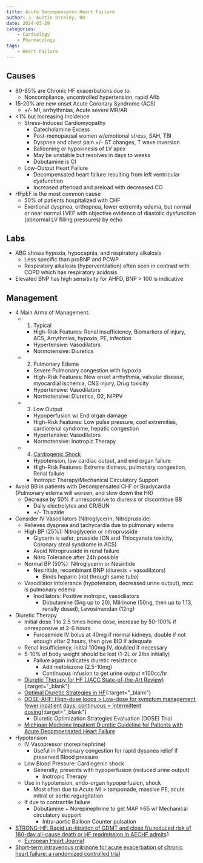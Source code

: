 ```yaml
---
title: Acute Decompensated Heart Failure
author: J. Austin Straley, DO
date: 2024-03-29
categories:
    - Cardiology
    - Pharmacology
tags:
    - Heart Failure
---
```


## Causes

- 80-85% are Chronic HF exacerbations due to:
    - Noncompliance, uncontrolled hypertension, rapid Afib
- 15-20% are new onset Acute Coronary Syndrome (ACS)
    - +/- MI, arrhythmias, Acute severe MR/AR
- <1% but Increasing Incidence
    - Stress-Induced Cardiomyopathy
        - Catecholamine Excess
        - Post-menopausal women w/emotional stress, SAH, TBI
        - Dyspnea and chest pain +/- ST changes, T wave inversion
        - Ballooning or hypokinesis of LV apex
        - May be unstable but resolves in days to weeks
        - Dobutamine is CI
    - Low-Output Heart Failure
        - Decompensated heart failure resulting from left ventricular dysfunction
        - Increased afterload and preload with decreased CO
- HFpEF is the most common cause
    - 50% of patients hospitalized with CHF
    - Exertional dyspnea, orthopnea, lower extremity edema, but normal or near normal LVEF with objective evidence of diastolic dysfunction (abnormal LV filling pressures) by echo

## Labs

- ABG shows hypoxia, hypocapnia, and respiratory alkalosis
    - Less specific than proBNP and PCWP
    - Respiratory alkalosis (hyperventilation) often seen in contrast with COPD which has respiratory acidosis
- Elevated BNP has high sensitivity for AHFD, BNP > 100 is indicative

## Management

- 4 Main Arms of Management:
    - 1) Typical
        - High-Risk Features: Renal insufficiency, Biomarkers of injury, ACS, Arrythmias, hypoxia, PE, infection
        - Hypertensive: Vasodilators
        - Normotensive: Diuretics
    - 2) Pulmonary Edema
        - Severe Pulmonary congestion with hypoxia
        - High-Risk Features: New onset arrhythmia, valvular disease, myocardial ischemia, CNS injury, Drug toxicity
        - Hypertensive: Vasodilators
        - Normotensive: Diuretics, O2, NIPPV
    - 3) Low Output
        - Hypoperfusion w/ End organ damage
        - High-Risk Features: Low pulse pressure, cool extremities, cardiorenal syndrome, hepatic congestion
        - Hypertensive: Vasodilators
        - Normotensive: Inotropic Therapy
    - 4) [Cardiogenic Shock][1]
        - Hypotension, low cardiac output, and end organ failure
        - High-Risk Features: Extreme distress, pulmonary congestion, Renal failure
        - Inotropic Therapy/Mechanical Circulatory Support
- Avoid BB in patients with Decompensated CHF or Bradycardia (Pulmonary edema will worsen, and slow down the HR)
    - Decrease by 50% if unresponsive to diuresis or discontinue BB
        - Daily electrolytes and CR/BUN
        - +/- Thiazide
- Consider IV Vasodilators (Nitroglycerin, Nitroprusside)
    - Relieves dyspnea and tachycardia due to pulmonary edema
    - High BP (25%): Nitroglycerin or nitroprusside
        - Glycerin is safer, prusside (CN and Thiocyanate toxicity, Coronary steal syndrome in ACS)
        - Avoid Nitroprusside in renal failure
        - Nitro Tolerance after 24h possible
    - Normal BP (50%): Nitroglycerin or Nesiritide
        - Nesiritide, recombinant BNP (diuresis + vasodilators)
            - Binds heparin (not through same tube)
    - Vasodilator intolerance (hypotension, decreased urine output), mcc is pulmonary edema
        - Inodilators: Positive inotropic, vasodilators
            - Dobutamine (5ng up to 20), Milrinone (50ng, then up to 1.13, renally dosed), Levosimendan (12ng)
- Diuretic Therapy
    - Initial dose 1 to 2.5 times home dose, increase by 50-100% if unresponsive at 2-6 hours
        - Furosemide IV bolus at 40mg if normal kidneys, double if not enough after 2 hours, then give BID if adequate
    - Renal insufficiency, initial 100mg IV, doubled if necessary
    - 5-10% of body weight should be lost (1-2L or 2lbs initially)
        - Failure again indicates diuretic resistance
            - Add metolazone (2.5-10mg)
            - Continuous infusion to get urine output ≥100cc/hr
    - [Diuretic Therapy for HF (JACC State-of-the-Art Review)](https://www.jacc.org/doi/10.1016/j.jacc.2019.12.059){:target="_blank"}
    - [Optimal Diuretic Strategies in HF](https://www.ncbi.nlm.nih.gov/pmc/articles/PMC8039650/){:target="_blank"}
    - [DOSE-AHF: High-dose loops > Low-dose for symptom management, fewer inpatient days; continuous = Intermittent dosing](https://pubmed.ncbi.nlm.nih.gov/21366472/){:target="_blank"}
        - Diuretic Optimization Strategies Evaluation (DOSE) Trial
    - [Michigan Medicine Inpatient Diuretic Guideline for Patients with Acute Decompensated Heart Failure][2]
- Hypotension
    - IV Vasopressor (norepinephrine)
        - Useful in Pulmonary congestion for rapid dyspnea relief if preserved Blood pressure
    - Low Blood Pressure: Cardiogenic shock
        - Generally, presents with hypoperfusion (reduced urine output)
            - Inotropic Therapy
    - Use in hypotension, endo-organ hypoperfusion, shock
        - Most often due to Acute MI > tamponade, massive PE, acute mitral or aortic regurgitation
    - If due to contractile failure
        - Dobutamine + Norepinephrine to get MAP ≥65 w/ Mechanical circulatory support
            - Intra-aortic Balloon Counter pulsation
- [STRONG-HF: Rapid up-titration of GDMT and close f/u reduced risk of 180-day all-cause death or HF readmission in AECHF admits][3]1
    - [European Heart Journal][4]
- [Short-term intravenous milrinone for acute exacerbation of chronic heart failure: a randomized controlled trial][5]

[1]: /im-guide/cards/cardiac-critical-care/cardiogenic-shock
[2]: https://www.ncbi.nlm.nih.gov/books/NBK589894/{:target="_blank"}
[3]: https://www.acc.org/Latest-in-Cardiology/Clinical-Trials/2022/12/05/14/33/strong-hf{:target="_blank"}
[4]: https://academic.oup.com/eurheartj/article/44/31/2947/7175273{:target="_blank"}
[5]: https://pubmed.ncbi.nlm.nih.gov/11911756/{:target="_blank"}

